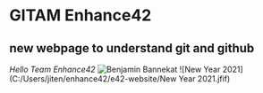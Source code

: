 # GITAM Enhance42

## new webpage to understand git and github

_Hello Team Enhance42_
![Benjamin Bannekat](https://octodex.github.com/images/bannekat.png)
![New Year 2021](C:/Users/jiten/enhance42/e42-website/New Year 2021.jfif)